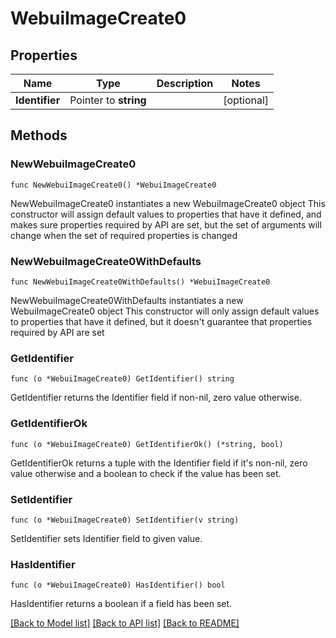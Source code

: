 # WebuiImageCreate0

## Properties

Name | Type | Description | Notes
------------ | ------------- | ------------- | -------------
**Identifier** | Pointer to **string** |  | [optional] 

## Methods

### NewWebuiImageCreate0

`func NewWebuiImageCreate0() *WebuiImageCreate0`

NewWebuiImageCreate0 instantiates a new WebuiImageCreate0 object
This constructor will assign default values to properties that have it defined,
and makes sure properties required by API are set, but the set of arguments
will change when the set of required properties is changed

### NewWebuiImageCreate0WithDefaults

`func NewWebuiImageCreate0WithDefaults() *WebuiImageCreate0`

NewWebuiImageCreate0WithDefaults instantiates a new WebuiImageCreate0 object
This constructor will only assign default values to properties that have it defined,
but it doesn't guarantee that properties required by API are set

### GetIdentifier

`func (o *WebuiImageCreate0) GetIdentifier() string`

GetIdentifier returns the Identifier field if non-nil, zero value otherwise.

### GetIdentifierOk

`func (o *WebuiImageCreate0) GetIdentifierOk() (*string, bool)`

GetIdentifierOk returns a tuple with the Identifier field if it's non-nil, zero value otherwise
and a boolean to check if the value has been set.

### SetIdentifier

`func (o *WebuiImageCreate0) SetIdentifier(v string)`

SetIdentifier sets Identifier field to given value.

### HasIdentifier

`func (o *WebuiImageCreate0) HasIdentifier() bool`

HasIdentifier returns a boolean if a field has been set.


[[Back to Model list]](../README.md#documentation-for-models) [[Back to API list]](../README.md#documentation-for-api-endpoints) [[Back to README]](../README.md)


